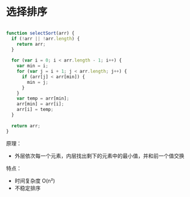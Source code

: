 # 选择排序

```javascript

function selectSort(arr) {
  if (!arr || !arr.length) {
    return arr;
  }
  
  for (var i = 0; i < arr.length - 1; i++) {
    var min = i;
    for (var j = i + 1; j < arr.length; j++) {    
      if (arr[j] < arr[min]) {
        min = j;
      }
    }
    var temp = arr[min];
    arr[min] = arr[i];
    arr[i] = temp;
  }
  
  return arr;
}

```

原理：
* 外层依次每一个元素，内层找出剩下的元素中的最小值，并和前一个值交换

特点：
* 时间复杂度 O(n²)
* 不稳定排序
